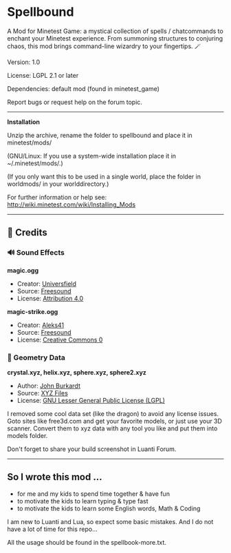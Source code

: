 # Spellbound

A Mod for Minetest Game: a mystical collection of spells / chatcommands to enchant your Minetest experience.
From summoning structures to conjuring chaos, this mod brings command-line wizardry to your fingertips. 🪄

Version: 1.0

License: LGPL 2.1 or later

Dependencies: default mod (found in minetest_game)

Report bugs or request help on the forum topic.

---
**Installation**

Unzip the archive, rename the folder to spellbound and place it in minetest/mods/

(GNU/Linux: If you use a system-wide installation place it in ~/.minetest/mods/.)

(If you only want this to be used in a single world, place the folder in worldmods/ in your worlddirectory.)

For further information or help see:
http://wiki.minetest.com/wiki/Installing_Mods

---
## 📜 Credits

### 🔊 Sound Effects

**magic.ogg**
- Creator: [Universfield](https://freesound.org/people/Universfield/)
- Source: [Freesound](https://freesound.org/people/Universfield/sounds/758818/)
- License: [Attribution 4.0](https://creativecommons.org/licenses/by/4.0/)

**magic-strike.ogg**
- Creator: [Aleks41](https://freesound.org/people/Aleks41/)
- Source: [Freesound](https://freesound.org/people/Aleks41/sounds/406063/)
- License: [Creative Commons 0](https://creativecommons.org/publicdomain/zero/1.0/)

### 📂 Geometry Data

**crystal.xyz, helix.xyz, sphere.xyz, sphere2.xyz**
- Author: [John Burkardt](https://people.math.sc.edu/Burkardt/)
- Source: [XYZ Files](https://people.math.sc.edu/Burkardt/data/xyz/xyz.html)
- License: [GNU Lesser General Public License (LGPL)](https://www.gnu.org/licenses/lgpl-2.1.html)

I removed some cool data set (like the dragon) to avoid any license issues.
Goto sites like free3d.com and get your favorite models, or just use your 3D scanner.
Convert them to xyz data with any tool you like and put them into models folder.

Don't forget to share your build screenshot in Luanti Forum.

---
## So I wrote this mod ...

- for me and my kids to spend time together & have fun 
- to motivate the kids to learn typing & type fast
- to motivate the kids to learn some English words, Math & Coding

I am new to Luanti and Lua, so expect some basic mistakes.
And I do not have a lot of time for this repo...

All the usage should be found in the spellbook-more.txt.

